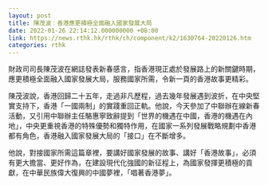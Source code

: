 ```yaml
---
layout: post
title: 陳茂波︰香港應更積極全面融入國家發展大局
date: 2022-01-26 22:14:12.000000000 +08:00
link: https://news.rthk.hk/rthk/ch/component/k2/1630764-20220126.htm
categories: rthk
---
```


財政司司長陳茂波在網誌發表新春感言，指香港現正處於發展路上的新關鍵時期，應更積極全面融入國家發展大局，服務國家所需，令新一頁的香港故事更精彩。

陳茂波說，香港回歸二十五年，走過非凡歷程，過去幾年發展遇到波折，在中央堅實支持下，香港「一國兩制」的實踐重回正軌。他說，今天參加了中聯辦在線新春活動，又引用中聯辦主任駱惠寧致辭提到「世界的機遇在中國，香港的機遇在內地」，中央更重視香港的特殊優勢和獨特作用，在國家一系列發展戰略規劃中香港都有角色，香港融入國家發展大局的「接口」在不斷增多。

他說，對接國家所需這篇章裡，要講好國家發展的故事、講好「香港故事」，必須有更大擔當、更好作為，在建設現代化強國的新征程上，為國家發揮更積極的貢獻，在中華民族偉大復興的中國夢裡，「唱著香港夢」。
